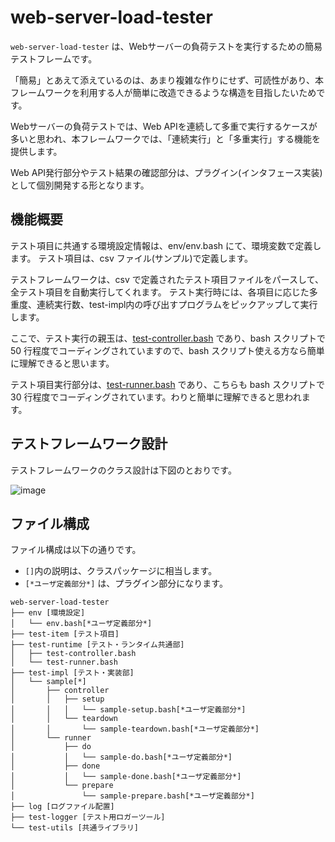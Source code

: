 # web-server-load-tester

`web-server-load-tester` は、Webサーバーの負荷テストを実行するための簡易テストフレームです。

「簡易」とあえて添えているのは、あまり複雑な作りにせず、可読性があり、本フレームワークを利用する人が簡単に改造できるような構造を目指したいためです。

Webサーバーの負荷テストでは、Web APIを連続して多重で実行するケースが多いと思われ、本フレームワークでは、「連続実行」と「多重実行」する機能を提供します。

Web API発行部分やテスト結果の確認部分は、プラグイン(インタフェース実装)として個別開発する形となります。


## 機能概要
テスト項目に共通する環境設定情報は、env/env.bash にて、環境変数で定義します。
テスト項目は、csv ファイル(サンプル)で定義します。

テストフレームワークは、csv で定義されたテスト項目ファイルをパースして、全テスト項目を自動実行してくれます。
テスト実行時には、各項目に応じた多重度、連続実行数、test-impl内の呼び出すプログラムをピックアップして実行します。

ここで、テスト実行の親玉は、[test-controller.bash](https://github.com/tmori/web-server-load-tester/blob/main/test-runtime/test-controller.bash) であり、bash スクリプトで 50 行程度でコーディングされていますので、bash スクリプト使える方なら簡単に理解できると思います。

テスト項目実行部分は、[test-runner.bash](https://github.com/tmori/web-server-load-tester/blob/main/test-runtime/test-runner.bash) であり、こちらも bash スクリプトで 30 行程度でコーディングされています。わりと簡単に理解できると思われます。

## テストフレームワーク設計
テストフレームワークのクラス設計は下図のとおりです。

![image](https://user-images.githubusercontent.com/164193/192410192-891b91b0-22c5-405a-90d7-e215387942f8.png)

## ファイル構成
ファイル構成は以下の通りです。

* `[]`内の説明は、クラスパッケージに相当します。
* `[*ユーザ定義部分*]` は、プラグイン部分になります。

```
web-server-load-tester
├── env [環境設定]
│   └── env.bash[*ユーザ定義部分*]
├── test-item [テスト項目]
├── test-runtime [テスト・ランタイム共通部]
│   ├── test-controller.bash
│   └── test-runner.bash
├── test-impl [テスト・実装部]
│   └── sample[*]
│       ├── controller
│       │   ├── setup
│       │   │   └── sample-setup.bash[*ユーザ定義部分*]
│       │   └── teardown
│       │       └── sample-teardown.bash[*ユーザ定義部分*]
│       └── runner
│           ├── do
│           │   └── sample-do.bash[*ユーザ定義部分*]
│           ├── done
│           │   └── sample-done.bash[*ユーザ定義部分*]
│           └── prepare
│               └── sample-prepare.bash[*ユーザ定義部分*]
├── log [ログファイル配置]
├── test-logger [テスト用ロガーツール]
└── test-utils [共通ライブラリ]
```

